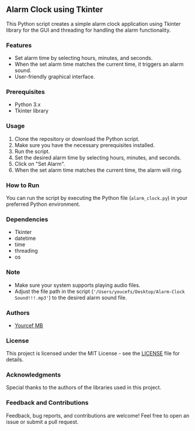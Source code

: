 ## Alarm Clock using Tkinter

This Python script creates a simple alarm clock application using Tkinter library for the GUI and threading for handling the alarm functionality.

### Features
- Set alarm time by selecting hours, minutes, and seconds.
- When the set alarm time matches the current time, it triggers an alarm sound.
- User-friendly graphical interface.

### Prerequisites
- Python 3.x
- Tkinter library

### Usage
1. Clone the repository or download the Python script.
2. Make sure you have the necessary prerequisites installed.
3. Run the script.
4. Set the desired alarm time by selecting hours, minutes, and seconds.
5. Click on "Set Alarm".
6. When the set alarm time matches the current time, the alarm will ring.

### How to Run
You can run the script by executing the Python file (`alarm_clock.py`) in your preferred Python environment.

### Dependencies
- Tkinter
- datetime
- time
- threading
- os

### Note
- Make sure your system supports playing audio files.
- Adjust the file path in the script (`'/Users/youcefs/Desktop/Alarm-Clock Sound!!!.mp3'`) to the desired alarm sound file.

### Authors
- [Yourcef MB](https://github.com/Xemum)

### License
This project is licensed under the MIT License - see the [LICENSE](LICENSE) file for details.

### Acknowledgments
Special thanks to the authors of the libraries used in this project.

### Feedback and Contributions
Feedback, bug reports, and contributions are welcome! Feel free to open an issue or submit a pull request.
